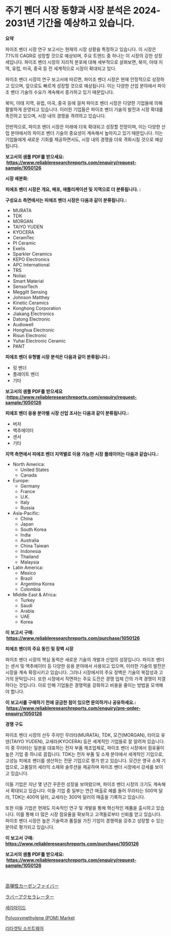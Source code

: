 <p><h1>주기 펜더 시장 동향과 시장 분석은 2024-2031년 기간을 예상하고 있습니다.</h1></p><p><strong>요약</strong></p>
<p><p>파이조 벤더 시장 연구 보고서는 현재의 시장 상황을 특정하고 있습니다. 이 시장은 7.1%의 CAGR로 성장할 것으로 예상되며, 주요 트렌드 중 하나는 이 시장의 강한 성장세입니다. 파이조 벤더 시장의 지리적 분포에 대해 세부적으로 살펴보면, 북미, 아태 지역, 유럽, 미국, 중국 등 전 세계적으로 시장이 확대되고 있다.</p><p>파이조 벤더 시장의 연구 보고서에 따르면, 파이조 벤더 시장은 현재 안정적으로 성장하고 있으며, 앞으로도 빠르게 성장할 것으로 예상됩니다. 이는 다양한 산업 분야에서 파이조 벤더 기술의 수요가 계속해서 증가하고 있기 때문입니다.</p><p>북미, 아태 지역, 유럽, 미국, 중국 등에 걸쳐 파이조 벤더 시장은 다양한 기업들에 의해 활발하게 운영되고 있습니다. 이러한 기업들은 파이조 벤더 기술의 발전과 시장 확대를 촉진하고 있으며, 시장 내의 경쟁을 격려하고 있습니다.</p><p>전반적으로, 파이조 벤더 시장은 미래에 더욱 확대되고 성장할 전망이며, 이는 다양한 산업 분야에서의 파이조 벤더 기술의 중요성이 계속해서 높아지고 있기 때문입니다. 이는 기업들에게 새로운 기회를 제공하면서도, 시장 내의 경쟁을 더욱 격화시킬 것으로 예상됩니다.</p></p>
<p><strong>보고서의 샘플 PDF를 받으세요: &nbsp;<a href="https://www.reliableresearchreports.com/enquiry/request-sample/1050126">https://www.reliableresearchreports.com/enquiry/request-sample/1050126</a></strong></p>
<p><strong>시장 세분화:</strong></p>
<p><strong> 피에조 벤더 시장은 개요, 배포, 애플리케이션 및 지역으로 더 분류됩니다. :</strong></p>
<p><strong>구성요소 측면에서는 피에조 벤더 시장은 다음과 같이 분류됩니다.:</strong></p>
<p><ul><li>MURATA</li><li>TDK</li><li>MORGAN</li><li>TAIYO YUDEN</li><li>KYOCERA</li><li>CeramTec</li><li>PI Ceramic</li><li>Exelis</li><li>Sparkler Ceramics</li><li>KEPO Electronics</li><li>APC International</li><li>TRS</li><li>Noliac</li><li>Smart Material</li><li>SensorTech</li><li>Meggitt Sensing</li><li>Johnson Matthey</li><li>Kinetic Ceramics</li><li>Konghong Corporation</li><li>Jiakang Electronics</li><li>Datong Electronic</li><li>Audiowell</li><li>Honghua Electronic</li><li>Risun Electronic</li><li>Yuhai Electronic Ceramic</li><li>PANT</li></ul></p>
<p><strong> 피에조 벤더 유형별 시장 분석은 다음과 같이 분류됩니다.:</strong></p>
<p><ul><li>링 벤더</li><li>플레이트 벤더</li><li>기타</li></ul></p>
<p><strong>보고서의 샘플 PDF를 받으세요 :<a href="https://www.reliableresearchreports.com/enquiry/request-sample/1050126">https://www.reliableresearchreports.com/enquiry/request-sample/1050126</a></strong></p>
<p><strong> 피에조 벤더 응용 분야별 시장 산업 조사는 다음과 같이 분류됩니다.:</strong></p>
<p><ul><li>버저</li><li>액추에이터</li><li>센서</li><li>기타</li></ul></p>
<p><strong>지역 측면에서 피에조 벤더 지역별로 이용 가능한 시장 플레이어는 다음과 같습니다.:</strong></p>
<p><ul>
    <li>
        North America:
        <ul>
            <li>United States</li>
            <li>Canada</li>
        </ul>
    </li>
    <li>
        Europe:
        <ul>
            <li>Germany</li>
            <li>France</li>
            <li>U.K.</li>
            <li>Italy</li>
            <li>Russia</li>
        </ul>
    </li>
    <li>
        Asia-Pacific:
        <ul>
            <li>China</li>
            <li>Japan</li>
            <li>South Korea</li>
            <li>India</li>
            <li>Australia</li>
            <li>China Taiwan</li>
            <li>Indonesia</li>
            <li>Thailand</li>
            <li>Malaysia</li>
        </ul>
    </li>
    <li>
        Latin America:
        <ul>
            <li>Mexico</li>
            <li>Brazil</li>
            <li>Argentina Korea</li>
            <li>Colombia</li>
        </ul>
    </li>
    <li>
        Middle East & Africa:
        <ul>
            <li>Turkey</li>
            <li>Saudi</li>
            <li>Arabia</li>
            <li>UAE</li>
            <li>Korea</li>
        </ul>
    </li>
    </ul></p>
<p><strong>이 보고서 구매: &nbsp;<a href="https://www.reliableresearchreports.com/purchase/1050126">https://www.reliableresearchreports.com/purchase/1050126</a></strong></p>
<p><strong>피에조 벤더의 주요 동인 및 장벽 시장</strong></p>
<p><p>파이조 벤더 시장의 핵심 동력은 새로운 기술의 개발과 산업의 성장입니다. 파이조 벤더는 센서 및 액추에이터 등 다양한 응용 분야에서 사용되고 있으며, 이러한 기술의 발전은 시장을 계속 확장시키고 있습니다. 그러나 시장에서의 주요 장벽은 기술의 복잡성과 고가의 문턱입니다. 또한 시장에서 직면하는 주요 도전은 경쟁 업체 간의 가격 경쟁이 치열하다는 것입니다. 이로 인해 기업들은 경쟁력을 강화하고 비용을 줄이는 방법을 모색해야 합니다.</p></p>
<p><strong>이 보고서를 구매하기 전에 궁금한 점이 있으면 문의하거나 공유하세요.: &nbsp;<a href="https://www.reliableresearchreports.com/enquiry/pre-order-enquiry/1050126">https://www.reliableresearchreports.com/enquiry/pre-order-enquiry/1050126</a></strong></p>
<p><strong>경쟁 구도</strong></p>
<p><p>파이조 벤더 시장의 선두 주자인 무라타(MURATA), TDK, 모건(MORGAN), 타이요 유덴(TAIYO YUDEN), 교세라(KYOCERA) 등은 세계적인 기업들로 잘 알려져 있습니다. 이 중 무라타는 일본을 대표하는 전자 부품 제조업체로, 파이조 벤더 시장에서 점유율이 높은 기업 중 하나로 꼽힙니다. TDK는 전자 부품 및 소재 분야에서 세계적인 기업으로, 고성능 피에조 벤더를 생산하는 전문 기업으로 평가 받고 있습니다. 모건은 영국 소재 기업으로, 고품질의 세라믹 소재와 솔루션을 제공하며 파이조 벤더 시장에서 강세를 보이고 있습니다. </p><p>이들 기업은 지난 몇 년간 꾸준한 성장을 보여왔으며, 파이조 벤더 시장의 크기도 계속해서 확대되고 있습니다. 이들 기업 중 일부는 연간 매출로 예를 들어 무라타는 500억 달러, TDK는 400억 달러, 교세라는 300억 달러의 매출을 기록하고 있습니다.</p><p>또한 이들 기업은 현재도 지속적인 연구 및 개발을 통해 혁신적인 제품을 출시하고 있습니다. 이를 통해 더 많은 시장 점유율을 확보하고 고객들로부터 신뢰를 얻고 있습니다. 파이조 벤더 시장은 높은 기술력과 품질을 가진 기업이 경쟁력을 갖추고 성장할 수 있는 분야로 평가되고 있습니다.</p></p>
<p><strong>이 보고서 구매: &nbsp; <a href="https://www.reliableresearchreports.com/purchase/1050126">https://www.reliableresearchreports.com/purchase/1050126</a></strong></p>
<p><strong>보고서의 샘플 PDF를 받으세요: &nbsp;<a href="https://www.reliableresearchreports.com/enquiry/request-sample/1050126">https://www.reliableresearchreports.com/enquiry/request-sample/1050126</a></strong><strong></strong></p>
<p>&nbsp;</p>
<p><p><a href="https://medium.com/@alyle7648/%E3%83%8F%E3%82%A4%E3%83%A2%E3%82%B8%E3%83%A5%E3%83%BC%E3%83%AB%E7%82%AD%E7%B4%A0%E7%B9%8A%E7%B6%AD%E5%B8%82%E5%A0%B4%E3%81%AE%E3%83%A1%E3%83%88%E3%83%AA%E3%82%AF%E3%82%B9%E3%82%92%E8%A7%A3%E8%AA%AD%E3%81%99%E3%82%8B-%E5%B8%82%E5%A0%B4%E3%82%B7%E3%82%A7%E3%82%A2-%E3%83%88%E3%83%AC%E3%83%B3%E3%83%89-%E6%88%90%E9%95%B7%E3%83%91%E3%82%BF%E3%83%BC%E3%83%B3-ae6f5c3635d5">高弾性カーボンファイバー</a></p><p><a href="https://medium.com/@abdielkilback/%E3%83%A9%E3%83%90%E3%83%BC%E3%82%A2%E3%82%AF%E3%82%BB%E3%83%A9%E3%83%AC%E3%83%BC%E3%82%BF%E3%83%BC%E5%B8%82%E5%A0%B4-%E7%A8%AE%E9%A1%9E-%E3%82%A2%E3%83%97%E3%83%AA%E3%82%B1%E3%83%BC%E3%82%B7%E3%83%A7%E3%83%B3-%E5%9C%B0%E7%90%86%E3%81%AB%E3%82%88%E3%82%8B%E5%8C%85%E6%8B%AC%E7%9A%84%E3%81%AA%E8%A9%95%E4%BE%A1-b68035d0b2fd">ラバーアクセラレーター</a></p><p><a href="https://medium.com/@trevorkruvalis5678/%EC%84%B8%EB%9D%BC%EB%A7%88%EC%9D%B4%EB%93%9C-%EC%8B%9C%EC%9E%A5-%EB%B6%84%EC%84%9D-%EB%B0%8F-%EA%B7%9C%EB%AA%A8-%EC%98%88%EC%B8%A1%EC%9D%80-2024%EB%85%84%EB%B6%80%ED%84%B0-2031%EB%85%84%EA%B9%8C%EC%A7%80%EC%9D%98-%EA%B8%B0%EA%B0%84%EC%9D%84-%EB%8C%80%EC%83%81%EC%9C%BC%EB%A1%9C-%ED%95%A9%EB%8B%88%EB%8B%A4-a8a6a3a450b8">세라마이드</a></p><p><a href="https://github.com/bobicer/Market-Research-Report-List-2/blob/main/polyoxymethylene-pom-market.md">Polyoxymethylene (POM) Market</a></p><p><a href="https://medium.com/@felipegrrady654556/%EB%A6%AC%ED%83%80%EA%B2%9F%ED%8C%85-%EC%86%8C%ED%94%84%ED%8A%B8%EC%9B%A8%EC%96%B4-%EC%8B%9C%EC%9E%A5-%EA%B7%9C%EB%AA%A8-%EB%B0%8F-%EC%8B%9C%EC%9E%A5-%EB%8F%99%ED%96%A5-%EC%99%84%EB%B2%BD%ED%95%9C-%EC%82%B0%EC%97%85-%EA%B0%9C%EA%B4%80-2024%EB%85%84%EB%B6%80%ED%84%B0-2031%EB%85%84%EA%B9%8C%EC%A7%80-f5d00abefc08">리타겟팅 소프트웨어</a></p></p>
